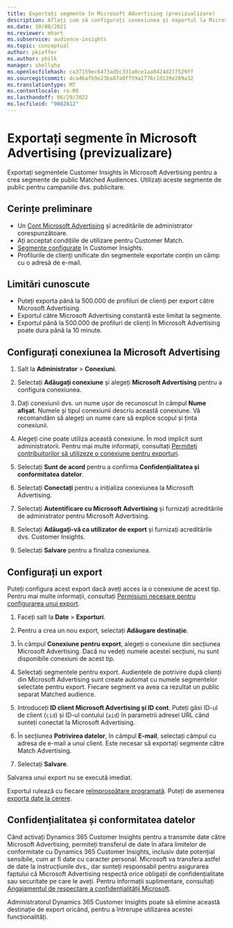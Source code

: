 ```yaml
---
title: Exportați segmente în Microsoft Advertising (previzualizare)
description: Aflați cum să configurați conexiunea și exportul la Microsoft Advertising.
ms.date: 10/08/2021
ms.reviewer: mhart
ms.subservice: audience-insights
ms.topic: conceptual
author: pkieffer
ms.author: philk
manager: shellyha
ms.openlocfilehash: ca37159ec6473ad5c331a0ce1aa8424d277529ff
ms.sourcegitcommit: dca46afb9e23ba87a0ff59a1776c1d139e209a32
ms.translationtype: MT
ms.contentlocale: ro-RO
ms.lasthandoff: 06/29/2022
ms.locfileid: "9082812"
---
```

# <a name="export-segments-to-microsoft-advertising-preview"></a>Exportați segmente în Microsoft Advertising (previzualizare)

Exportați segmentele Customer Insights în Microsoft Advertising pentru a crea segmente de public Matched Audiences. Utilizați aceste segmente de public pentru campaniile dvs. publicitare.

## <a name="prerequisites"></a>Cerințe preliminare

-   Un [Cont Microsoft Advertising](https://ads.microsoft.com/) și acreditările de administrator corespunzătoare.
-   Ați acceptat condițiile de utilizare pentru Customer Match. 
-   [Segmente configurate](segments.md) în Customer Insights.
-   Profilurile de clienți unificate din segmentele exportate conțin un câmp cu o adresă de e-mail.

## <a name="known-limitations"></a>Limitări cunoscute

- Puteți exporta până la 500.000 de profiluri de clienți per export către Microsoft Advertising.
- Exportul către Microsoft Advertising constantă este limitat la segmente.
- Exportul până la 500.000 de profiluri de clienți în Microsoft Advertising poate dura până la 10 minute. 


## <a name="set-up-the-connection-to-microsoft-advertising"></a>Configurați conexiunea la Microsoft Advertising

1. Salt la **Administrator** > **Conexiuni**.

1. Selectați **Adăugați conexiune** și alegeți **Microsoft Advertising** pentru a configura conexiunea.

1. Dați conexiunii dvs. un nume ușor de recunoscut în câmpul **Nume afișat**. Numele și tipul conexiunii descriu această conexiune. Vă recomandăm să alegeți un nume care să explice scopul și ținta conexiunii.

1. Alegeți cine poate utiliza această conexiune. În mod implicit sunt administratorii. Pentru mai multe informații, consultați [Permiteți contribuitorilor să utilizeze o conexiune pentru exporturi](connections.md#allow-contributors-to-use-a-connection-for-exports).

1. Selectați **Sunt de acord** pentru a confirma **Confidențialitatea și conformitatea datelor**.

1. Selectați **Conectați** pentru a inițializa conexiunea la Microsoft Advertising.

1. Selectați **Autentificare cu Microsoft Advertising** și furnizați acreditările de administrator pentru Microsoft Advertising.

1. Selectați **Adăugați-vă ca utilizator de export** și furnizați acreditările dvs. Customer Insights.

1. Selectați **Salvare** pentru a finaliza conexiunea.

## <a name="configure-an-export"></a>Configurați un export

Puteți configura acest export dacă aveți acces la o conexiune de acest tip. Pentru mai multe informații, consultați [Permisiuni necesare pentru configurarea unui export](export-destinations.md#set-up-a-new-export).

1. Faceți salt la **Date** > **Exporturi**.

1. Pentru a crea un nou export, selectați **Adăugare destinație**.

1. În câmpul **Conexiune pentru export**, alegeți o conexiune din secțiunea Microsoft Advertising. Dacă nu vedeți numele acestei secțiuni, nu sunt disponibile conexiuni de acest tip.

1. Selectați segmentele pentru export. Audiențele de potrivire după clienți din Microsoft Advertising sunt create automat cu numele segmentelor selectate pentru export. Fiecare segment va avea ca rezultat un public separat Matched audience. 

1. Introduceți **ID client Microsoft Advertising și ID cont**. Puteți găsi ID-ul de client (`cid`) și ID-ul contului (`aid`) în parametrii adresei URL când sunteți conectat la Microsoft Advertising.

1. În secțiunea **Potrivirea datelor**, în câmpul **E-mail**, selectați câmpul cu adresa de e-mail a unui client. Este necesar să exportați segmente către Match Advertising.

1. Selectați **Salvare**.

Salvarea unui export nu se execută imediat.

Exportul rulează cu fiecare [reîmprospătare programată](system.md#schedule-tab). Puteți de asemenea [exporta date la cerere](export-destinations.md#run-exports-on-demand). 


## <a name="data-privacy-and-compliance"></a>Confidențialitatea și conformitatea datelor

Când activați Dynamics 365 Customer Insights pentru a transmite date către Microsoft Advertising, permiteți transferul de date în afara limitelor de conformitate cu Dynamics 365 Customer Insights, inclusiv date potențial sensibile, cum ar fi date cu caracter personal. Microsoft va transfera astfel de date la instrucțiunile dvs., dar sunteți responsabil pentru asigurarea faptului că Microsoft Advertising respectă orice obligații de confidențialitate sau securitate pe care le aveți. Pentru informații suplimentare, consultați [Angajamentul de respectare a confidențialității Microsoft](https://go.microsoft.com/fwlink/?linkid=396732).

Administratorul Dynamics 365 Customer Insights poate să elimine această destinație de export oricând, pentru a întrerupe utilizarea acestei funcționalități.

